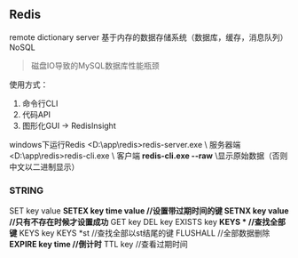 ## Redis
remote dictionary server 基于内存的数据存储系统（数据库，缓存，消息队列）
NoSQL
>  磁盘IO导致的MySQL数据库性能瓶颈

使用方式：
1. 命令行CLI
2. 代码API
3. 图形化GUI -> RedisInsight

windows下运行Redis
<D:\app\redis>redis-server.exe   \\ 服务器端
<D:\app\redis>redis-cli.exe   \\ 客户端
**redis-cli.exe --raw**  \\显示原始数据（否则中文以二进制显示）

### STRING
SET key value
**SETEX key time value  //设置带过期时间的键
SETNX key value   //只有不存在时候才设置成功**
GET key
DEL key
EXISTS key
**KEYS *                  //查找全部键**
KEYS key
KEYS *st               //查找全部以st结尾的键
FLUSHALL            //全部数据删除
**EXPIRE key time  //倒计时**
TTL key               //查看过期时间




